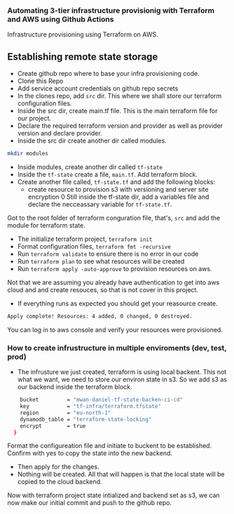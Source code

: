 ### Automating 3-tier infrastructure provisionig with Terraform and AWS using Github Actions

Infrastructure provisioning using Terraform on AWS.

## Establishing remote state storage
- Create github repo where to base your infra provisioning code.
- Clone this Repo
- Add service account credentials on github repo secrets
- In the clones repo, add `src` dir. This where we shall store our terraform configuration files.
- Inside the src dir, create main.tf file. This is the main terraform file for our project. 
- Declare the required terraform version and provider as well as provider version and declare provider.
- Inside the src dir create another dir called modules.
```bash
mkdir modules
```
- Inside modules, create another dir called `tf-state`
- Inside the `tf-state` create a file, `main.tf`. Add terraform block.
- Create another file called, `tf-state.tf` and add the following blocks:
    - create resource to provision s3 with versioning and server site encryption
0 Still inside the tf-state dir, add a variables file and declare the necceassary variable for `tf-state.tf`.

Got to the root folder of terraform conguration file, that's, `src` and add the module for terraform state.

- The initialize terraform project, `terraform init`
- Format configuration files, `terraform fmt -recursive`
- Run `terraform validate` to ensure there is no error in our code
- Run `terraform plan` to see what resources will be created
- Run `terraform apply -auto-approve` to provision resources on aws.

Not that we are assuming you already have authentication to get into aws cloud and and create resouces, so that is not cover in this project.

- If everything runs as expected you should get your reasource create.
```bash
Apply complete! Resources: 4 added, 0 changed, 0 destroyed.
```
You can log in to aws console and verify your resources were provisioned.

### How to create infrustructure in multiple enviroments (dev, test, prod)

- The infrusture we just created, terraform is using local backent. This not what we want, we need to store our environ state in s3. So we add s3 as our backend inside the terraform block.

```bash
    bucket         = "mwan-daniel-tf-state-backen-ci-cd"
    key            = "tf-infra/terraform.tfstate"
    region         = "eu-north-1"
    dynamodb_table = "terraform-state-locking"
    encrypt        = true
  }
```

Format the configureation file and initiate to buckent to be established. Confirm with yes to copy the state into the new backend.
- Then apply for the changes.
- Nothing will be created. All that will happen is that the local state will be copied to the cloud backend.

Now with terraform project state intialized and backend set as s3, we can now make our initial commit and push to the github repo.



